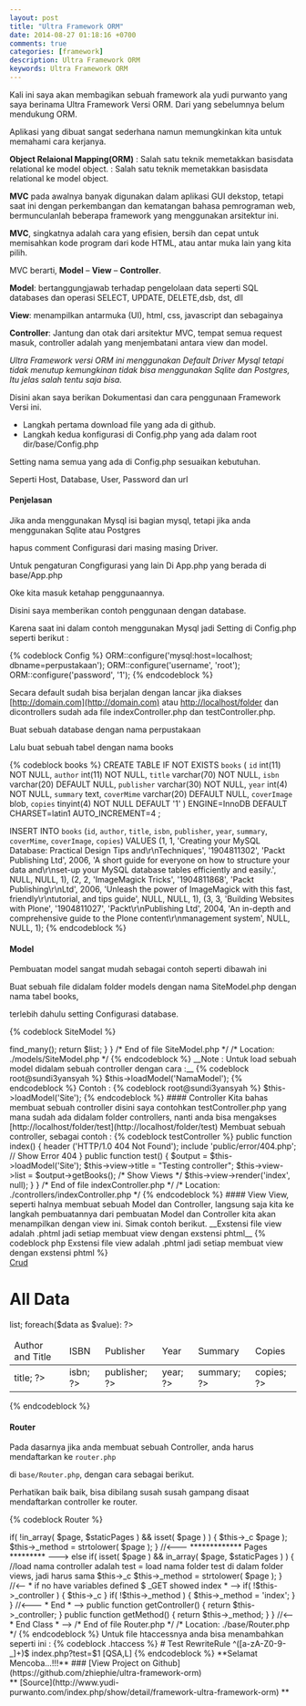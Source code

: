 ```yaml
---
layout: post
title: "Ultra Framework ORM"
date: 2014-08-27 01:18:16 +0700
comments: true
categories: [framework]
description: Ultra Framework ORM
keywords: Ultra Framework ORM
---
```

Kali ini saya akan membagikan sebuah framework ala yudi purwanto yang saya berinama Ultra Framework Versi ORM. Dari yang sebelumnya belum mendukung ORM.

Aplikasi yang dibuat sangat sederhana namun memungkinkan kita untuk memahami cara kerjanya.

**Object Relaional Mapping(ORM)** : Salah satu teknik memetakkan basisdata relational ke model object. : Salah satu teknik memetakkan basisdata relational ke model object.
<!-- more -->
**MVC** pada awalnya banyak digunakan dalam aplikasi GUI dekstop, tetapi saat ini dengan perkembangan dan kematangan bahasa pemrograman web, bermunculanlah beberapa framework yang menggunakan arsitektur ini.

**MVC**, singkatnya adalah cara yang efisien, bersih dan cepat untuk memisahkan kode program dari kode HTML, atau antar muka lain yang kita pilih.

MVC berarti, **Model** – **View** – **Controller**.

**Model**: bertanggungjawab terhadap pengelolaan data seperti SQL databases dan operasi SELECT, UPDATE, DELETE,dsb, dst, dll

**View**: menampilkan antarmuka (UI), html, css, javascript dan sebagainya

**Controller**: Jantung dan otak dari arsitektur MVC, tempat semua request masuk, controller adalah yang menjembatani antara view dan model.

_Ultra Framework versi ORM ini menggunakan Default Driver Mysql tetapi tidak menutup kemungkinan tidak bisa menggunakan Sqlite dan Postgres, Itu jelas salah tentu saja bisa._

Disini akan saya berikan Dokumentasi dan cara penggunaan Framework Versi ini.

* Langkah pertama download file yang ada di github.
* Langkah kedua konfigurasi di Config.php yang ada dalam root dir/base/Config.php

Setting nama semua yang ada di Config.php sesuaikan kebutuhan.

Seperti Host, Database, User, Password dan url

#### Penjelasan

Jika anda menggunakan Mysql isi bagian mysql, tetapi jika anda menggunakan Sqlite atau Postgres

hapus comment Configurasi dari masing masing Driver.

Untuk pengaturan Congfigurasi yang lain Di App.php yang berada di base/App.php

 

Oke kita masuk ketahap penggunaannya.

Disini saya memberikan contoh penggunaan dengan database.

Karena saat ini dalam contoh menggunakan Mysql jadi Setting di Config.php seperti berikut :

{% codeblock Config %}
ORM::configure('mysql:host=localhost; dbname=perpustakaan');
ORM::configure('username', 'root');
ORM::configure('password', '1');
{% endcodeblock %}

Secara default sudah bisa berjalan dengan lancar jika diakses [http://domain.com](http://domain.com) atau [http://localhost/folder](http://localhost/folder) dan dicontrollers sudah ada file indexController.php dan testController.php.

Buat sebuah database dengan nama perpustakaan

Lalu buat sebuah tabel dengan nama books

{% codeblock books %}
CREATE TABLE IF NOT EXISTS `books` (
`id` int(11) NOT NULL,
  `author` int(11) NOT NULL,
  `title` varchar(70) NOT NULL,
  `isbn` varchar(20) DEFAULT NULL,
  `publisher` varchar(30) NOT NULL,
  `year` int(4) NOT NULL,
  `summary` text,
  `coverMime` varchar(20) DEFAULT NULL,
  `coverImage` blob,
  `copies` tinyint(4) NOT NULL DEFAULT '1'
) ENGINE=InnoDB  DEFAULT CHARSET=latin1 AUTO_INCREMENT=4 ;



INSERT INTO `books` (`id`, `author`, `title`, `isbn`, `publisher`, `year`, `summary`, `coverMime`, `coverImage`, `copies`) VALUES
(1, 1, 'Creating your MySQL Database: Practical Design Tips and\r\nTechniques', '1904811302', 'Packt Publishing Ltd', 2006, 'A short guide for everyone on how to structure your data and\r\nset-up your MySQL database tables efficiently and easily.', NULL, NULL, 1),
(2, 2, 'ImageMagick Tricks', '1904811868', 'Packt Publishing\r\nLtd', 2006, 'Unleash the power of ImageMagick with this fast, friendly\r\ntutorial, and tips guide', NULL, NULL, 1),
(3, 3, 'Building Websites with Plone', '1904811027', 'Packt\r\nPublishing Ltd', 2004, 'An in-depth and comprehensive guide to the Plone content\r\nmanagement system', NULL, NULL, 1);
{% endcodeblock %}

#### Model

Pembuatan model sangat mudah sebagai contoh seperti dibawah ini

Buat sebuah file didalam folder models dengan nama SiteModel.php dengan nama tabel books,

terlebih dahulu setting Configurasi database.

{% codeblock SiteModel %}
<?php
/**
 * ************************************
 *  @author : Yudi Purwanto
 *  @link   : http://yudi-purwanto.com
 *  @since  : 14 May 2014
 *  File    : SiteModel.php
 *  
 * 
 **************************************/
class SiteModel extends Model
{
 public function getBooks()
 {
  $list = ORM::table('books')->find_many();
  return $list;
 }
}

/* End of file SiteModel.php */
/* Location: ./models/SiteModel.php */
{% endcodeblock %}

__Note : Untuk load sebuah model didalam sebuah controller dengan cara :__

{% codeblock root@sundi3yansyah %}
$this->loadModel('NamaModel');
{% endcodeblock %}

Contoh :

{% codeblock root@sundi3yansyah %}
$this->loadModel('Site');
{% endcodeblock %}

#### Controller

Kita bahas membuat sebuah controller disini saya contohkan testController.php yang mana sudah ada didalam folder controllers, nanti anda bisa mengakses [http://localhost/folder/test](http://localhost/folder/test)

Membuat sebuah controller, sebagai contoh :

{% codeblock testController %}
<?php
/**
 * ************************************
 *  @author : Yudi Purwanto
 *  @link     : http://yudi-purwanto.com
 *  @since   : 14 May 2014
 *  File         : testController.php
 *  
 * 
 **************************************/
class testController extends Controller
{   
    //<-- * Index Error * --->
    public function index() {
        header ('HTTP/1.0 404 Not Found');
        include 'public/error/404.php'; // Show Error 404
    }

    public function test()
    {
     $output = $this->loadModel('Site');
     $this->view->title = "Testing controller";
     $this->view->list = $output->getBooks();
  /* Show Views */
        $this->view->render('index', null);
    }
}

/* End of file indexController.php */
/* Location: ./controllers/indexController.php */
{% endcodeblock %}

#### View

View, seperti halnya membuat sebuah Model dan Controller, langsung saja kita ke langkah pembuatannya dari pembuatan Model dan Controller kita akan menampilkan dengan view ini. Simak contoh berikut.

__Exstensi file view adalah .phtml jadi setiap membuat view dengan exstensi phtml__

{% codeblock php Exstensi file view adalah .phtml jadi setiap membuat view dengan exstensi phtml %}
<!DOCTYPE html>
<html>
<head>
 <title><?php echo $this->title; ?></title>
 <link rel="stylesheet" type="text/css" href="<?php echo $layout['css']; ?>bootstrap.min.css">
</head>
<body>
<div class="container">

<nav class="navbar navbar-inverse">
 <div class="navbar-header">
  <a class="navbar-brand" href="<?php echo url; ?>">Crud</a>
 </div>
</nav>
<h1>All Data</h1>

<table class="table table-striped table-bordered">
 <thead>
  <tr>
  <td>Author and Title</td>
  <td>ISBN</td>
  <td>Publisher</td>
  <td>Year</td>
  <td>Summary</td>
  <td>Copies</td>
  </tr>
 </thead>
 <tbody>
  <?php
  $data = $this->list;
  foreach($data as $value):
  ?>
  <tr>
  <td><?php echo $value->title; ?></td>
  <td><?php echo $value->isbn; ?></td>
  <td><?php echo $value->publisher; ?></td>
  <td><?php echo $value->year; ?></td>
  <td><?php echo $value->summary; ?></td>
  <td><?php echo $value->copies; ?></td>
  </tr>
  <?php endforeach ?>
 </tbody>
</table>
</div>
</body>
</html>
{% endcodeblock %}

#### Router

Pada dasarnya jika anda membuat sebuah Controller, anda harus mendaftarkan ke `router.php`

di `base/Router.php`, dengan cara sebagai berikut.

Perhatikan baik baik, bisa dibilang susah susah gampang disaat mendaftarkan controller ke router.

{% codeblock Router %}
<?php
/**
 * ************************************
 *  @author : Yudi Purwanto
 *  @link   : http://yudi-purwanto.com
 *  @since  : 14 May 2014
 *  File    : Router.php
 *  
 * 
 **************************************/
class Router
{
    private $_controller;
    private $_method;
    
    public function __construct() {
        $page        = $_GET['test'];   //Test eg: http:website.com/test dan jangan lupa setting htaccess

        /* function method controller */
        $staticPages = array(
                        'test'
        );

        //<-- *  Pages Default * -->
        if( !in_array( $page, $staticPages ) 
            && isset( $page ) 
        ) {
             $this->_c $page );
            $this->_method     = strtolower( $page );
            
        }
        //<--- ************* Pages ********* --->
        else if( isset( $page ) 
                && in_array( $page, $staticPages )
        ) {
            //load nama controller adalah test = load nama folder test di dalam folder views, jadi harus sama
             $this->_c
            $this->_method     = strtolower( $page );
        }

        //<-- * if no have variables defined $ _GET showed index * -->
        if( !$this->_controller ) {
             $this->_c
        }
        
        if( !$this->_method ) {
            $this->_method = 'index';
        }
        
    } //<--- * End * -->
    
    public function getController() {
        return $this->_controller;
    }
    
    public function getMethod() {
        return $this->_method;
    }
 
} //<-- * End Class * -->

/* End of file Router.php */
/* Location: ./base/Router.php */
{% endcodeblock %}

Untuk file htaccessnya anda bisa menambahkan seperti ini :

{% codeblock .htaccess %}
# Test
RewriteRule ^([a-zA-Z0-9-_]+)$ index.php?test=$1 [QSA,L]
{% endcodeblock %}

**Selamat Mencoba...!!!**

### [View Project on Github](https://github.com/zhiephie/ultra-framework-orm)

<div class="github-widget" data-repo="zhiephie/ultra-framework-orm"></div>

** [Source](http://www.yudi-purwanto.com/index.php/show/detail/framework-ultra-framework-orm) **